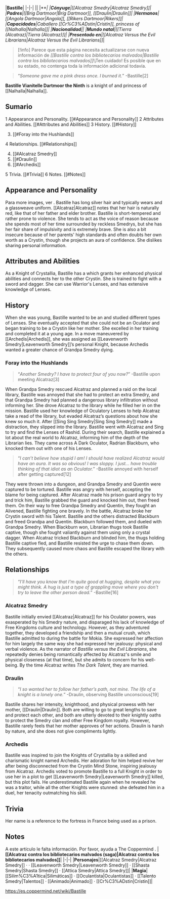 |**Bastille**|
|-|-|
||
|****|
|**Cónyuge**|[[Alcatraz Smedry\|Alcatraz Smedry]]|
|**Padres**|[[Brig Dartmoor\|Brig Dartmoor]], [[Draulin\|Draulin]]|
|**Hermanos**|[[Angola Dartmoor\|Angola]], [[Rikers Dartmoor\|Rikers]]|
|**Capacidades**|Caballero [[Cr%C3%ADstin\|Crístin]], princess of [[Nalhalla\|Nalhalla]]|
|**Nacionalidad**||
|**Mundo natal**|[[Tierra (Alcatraz)\|Tierra (Alcatraz)]]|
|**Presentado en**|*[[Alcatraz Versus the Evil Librarians\|Alcatraz Versus the Evil Librarians]]*|

> [!info] Parece que esta página necesita actualizarse con nueva información de *[[Bastille contra los bibliotecarios malvados\|Bastille contra los bibliotecarios malvados]]*!¡Ten cuidado! Es posible que en su estado, no contenga toda la información adicional todavía.

>“*Someone gave me a pink dress once. I burned it.*”
\-Bastille[2]


**Bastille Vianitelle Dartmoor the Ninth** is a knight of  and princess of [[Nalhalla\|Nalhalla]].

## Sumario

1 Appearance and Personality. [[#Appearance and Personality]] 
2 Attributes and Abilities. [[#Attributes and Abilities]] 
3 History. [[#History]] 

3. [[#Foray into the Hushlands]] 


4 Relationships. [[#Relationships]] 

4. [[#Alcatraz Smedry]] 
4. [[#Draulin]] 
4. [[#Archedis]] 


5 Trivia. [[#Trivia]] 
6 Notes. [[#Notes]] 


## Appearance and Personality
 
Para more images, ver .
Bastille has long silver hair and typically wears  and a glassweave uniform. [[Alcatraz\|Alcatraz]] notes that her hair is naturally red, like that of her father and elder brother.
Bastille is short-tempered and rather prone to violence. She tends to act as the voice of reason because she spends most of her time surrounded by reckless Smedrys, but she has her fair share of impulsivity and is extremely brave. She is also a bit insecure because of her parents' high standards and often doubts her own worth as a Crystin, though she projects an aura of confidence. She dislikes sharing personal information.

## Attributes and Abilities
As a Knight of Crystallia, Bastille has a  which grants her enhanced physical abilities and connects her to the other Crystin. She is trained to fight with a sword and dagger. She can use Warrior's Lenses, and has extensive knowledge of  Lenses.

## History
When she was young, Bastille wanted to be an  and studied different types of Lenses. She eventually accepted that she could not be an Oculator and began training to be a Crystin like her mother. She excelled in her training and completed it at a young age. In a move maneuvered by [[Archedis\|Archedis]], she was assigned as [[Leavenworth Smedry\|Leavenworth Smedry]]’s personal Knight, because Archedis wanted a greater chance of Grandpa Smedry dying.

### Foray into the Hushlands
>“*Another Smedry? I have to protect four of you now?*”
\-Bastille upon meeting Alcatraz[3]


When Grandpa Smedry rescued Alcatraz and planned a raid on the local library, Bastille was annoyed that she had to protect an extra Smedry, and that Grandpa Smedry had planned a dangerous library infiltration without informing her. She drove Alcatraz to the library while he filled her in on the mission. Bastille used her knowledge of Oculatory Lenses to help Alcatraz take a read of the library, but evaded Alcatraz’s questions about how she knew so much it. After [[Sing Sing Smedry\|Sing Sing Smedry]] made a distraction, they slipped into the library. Bastille went with Alcatraz and Sing to try and find the Lenses of Rashid. During their search, Bastille explained a lot about the real world to Alcatraz, informing him of the depth of the Librarian lies. They came across A Dark Oculator, Radrian Blackburn, who knocked them out with one of his Lenses.

>“*I can’t believe how stupid I am! I should have realized Alcatraz would have an aura. It was so obvious! I was sloppy. I just… have trouble thinking of that idiot as an Oculator.*”
\-Bastille annoyed with herself after getting captured[12]

They were thrown into a dungeon, and Grandpa Smedry and Quentin were captured to be tortured. Bastille was angry with herself, accepting the blame for being captured. After Alcatraz made his prison guard angry to try and trick him, Bastille grabbed the guard and knocked him out, then freed them. On their way to free Grandpa Smedry and Quentin, they fought an Alivened, Bastille fighting one bravely. In the battle, Alcatraz broke her Crystin sword with his Talent. Bastille and the others distracted Blackburn and freed Grandpa and Quentin. Blackburn followed them, and dueled with Grandpa Smedry. When Blackburn won, Librarian thugs took Bastille captive, though she fought valiantly against them using only a crystal dagger. When Alcatraz tricked Blackburn and blinded him, the thugs holding Bastille captive fled, and Bastille resisted the urge to chase them down. They subsequently caused more chaos and Bastille escaped the library with the others.

## Relationships
>“*I'll have you know that I'm quite good at hugging, despite what you might think. A hug is just a type of grappling move where you don't try to leave the other person dead.*”
\-Bastille[16]


### Alcatraz Smedry
Bastille initially envied [[Alcatraz\|Alcatraz]] for his Oculator powers, was exasperated by his Smedry nature, and disparaged his lack of knowledge of Free Kingdoms culture and technology. However, as they adventured together, they developed a friendship and then a mutual crush, which Bastille admitted to during the battle for Mokia. She expressed her affection for him largely the same way she had expressed her jealousy: physical and verbal violence.
As the narrator of *Bastille versus the Evil Librarians*, she repeatedly denies being romantically affected by Alcatraz's smile and physical closeness (at that time), but she admits to concern for his well-being.
By the time Alcatraz writes *The Dark Talent*, they are married.

### Draulin
>“*I so wanted her to follow her father’s path, not mine. The life of a knight is a lonely one.*”
\-Draulin, observing Bastille unconscious[19]


Bastille shares her intensity, knighthood, and physical prowess with her mother, [[Draulin\|Draulin]]. Both are willing to go to great lengths to save and protect each other, and both are utterly devoted to their knightly oaths to protect the Smedry clan and other Free Kingdom royalty.
However, Bastille rarely feels that her mother approves of her actions. Draulin is harsh by nature, and she does not give compliments lightly.

### Archedis
Bastille was inspired to join the Knights of Crystallia by a skilled and charismatic knight named Archedis. Her adoration for him helped revive her after being disconnected from the Crystin Mind Stone, inspiring jealousy from Alcatraz.
Archedis voted to promote Bastille to a full Knight in order to use her in a plot to get [[Leavenworth Smedry\|Leavenworth Smedry]] killed, but this plot fails. He underestimated Bastille again when he revealed he was a traitor, while all the other Knights were stunned: she defeated him in a duel, her tenacity outmatching his skill.

## Trivia
Her name is a reference to the  fortress in France being used as a prison.
## Notes

A este artículo le falta información. Por favor, ayuda a The Coppermind .
|**[[Alcatraz contra los bibliotecarios malvados (saga)\|Alcatraz contra los bibliotecarios malvados]]**|
|-|-|
|**Personajes**|[[Alcatraz Smedry\|Alcatraz Smedry]] ·  · [[Leavenworth Smedry\|Leavenworth Smedry]] · [[Shasta Smedry\|Shasta Smedry]] · [[Attica Smedry\|Attica Smedry]]|
|**Magia**|[[Silim%C3%A1tica\|Silimáticas]] · [[Oculantista\|Oculantistas]] · [[Talento Smedry\|Talentos]] · [[Animado\|Animado]] · [[Cr%C3%ADstin\|Crístin]]|



https://es.coppermind.net/wiki/Bastille